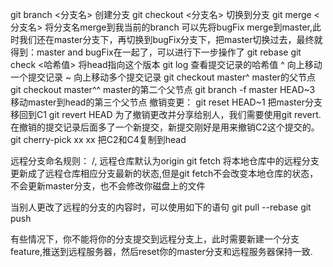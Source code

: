 git branch <分支名>    创建分支
git checkout <分支名>    切换到分支
git merge <分支名>    将分支名merge到我当前的branch
	可以先将bugFix merge到master,此时我们还在master分支下，再切换到bugFix分支下，把master切换过去，最终就得到：master and bugFix在一起了，可以进行下一步操作了
git rebase
git check <哈希值>    将head指向这个版本
git log 查看提交记录的哈希值
^ 向上移动一个提交记录 ~<num>  向上移动多个提交记录
	git checkout master^    master的父节点
	git checkout master^^   master的第二个父节点
git branch -f master HEAD~3 移动master到head的第三个父节点
撤销变更：
git reset HEAD~1    把master分支移回到C1
git revert HEAD     为了撤销更改并分享给别人，我们需要使用git revert.在撤销的提交记录后面多了一个新提交，新提交刚好是用来撤销C2这个提交的。
git cherry-pick xx xx 把C2和C4复制到head

远程分支命名规则：
<remote name>/<branch name>, 远程仓库默认为origin
git fetch 将本地仓库中的远程分支更新成了远程仓库相应分支最新的状态,但是git fetch不会改变本地仓库的状态，不会更新master分支，也不会修改你磁盘上的文件

当别人更改了远程的分支的内容时，可以使用如下的语句
git pull --rebase
git push

有些情况下，你不能将你的分支提交到远程分支上，此时需要新建一个分支feature,推送到远程服务器，然后reset你的master分支和远程服务器保持一致.


